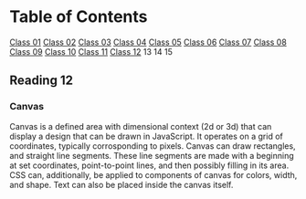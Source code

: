 # Table of Contents

[Class 01](class-01.md)
[Class 02](class-02.md)
[Class 03](class-03.md)
[Class 04](class-04.md)
[Class 05](class-05.md)
[Class 06](class-06.md)
[Class 07](class-07.md)
[Class 08](class-08.md)
[Class 09](class-09.md)
[Class 10](class-10.md)
[Class 11](class-11.md)
[Class 12](class-12.md)
13
14
15

## Reading 12

### Canvas

Canvas is a defined area with dimensional context (2d or 3d) that can display a design that can be drawn in JavaScript. It operates on a grid of coordinates, typically corrosponding to pixels. Canvas can draw rectangles, and straight line segments. These line segments are made with a beginning at set coordinates, point-to-point lines, and then possibly filling in its area. CSS can, additionally, be applied to components of canvas for colors, width, and shape. Text can also be placed inside the canvas itself.
